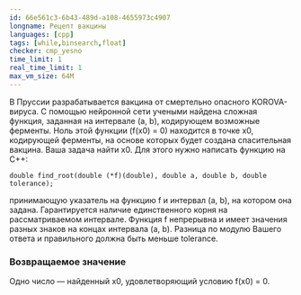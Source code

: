 ```yaml
---
id: 66e561c3-6b43-489d-a108-4655973c4907
longname: Рецепт вакцины
languages: [cpp]
tags: [while,binsearch,float]
checker: cmp_yesno
time_limit: 1
real_time_limit: 1
max_vm_size: 64M
---
```


В Пруссии разрабатывается вакцина от смертельно опасного KOROVA-вируса. C помощью нейронной сети учеными найдена сложная функция, заданная на интервале (a, b), кодирующем возможные ферменты. Ноль этой функции (f(x0) = 0) находится в точке x0, кодирующей ферменты, на основе которых будет создана спасительная вакцина.
Ваша задача найти x0. Для этого нужно написать функцию на C++:

    double find_root(double (*f)(double), double a, double b, double tolerance);

принимающую указатель на функцию f и интервал (a, b), на котором она задана. Гарантируется наличие единственного корня на рассматриваемом интервале. Функция f непрерывна и имеет значения разных знаков на концах интервала (a, b). Разница по модулю Вашего ответа и правильного должна быть меньше tolerance. 


### Возвращаемое значение

Одно число — найденный x0, удовлетворяющий условию f(x0) = 0.

